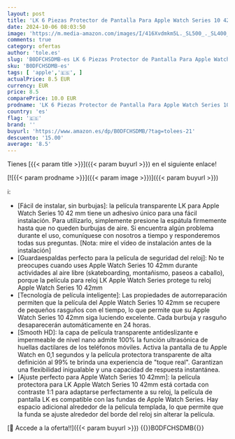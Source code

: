 ```yaml
---
layout: post
title: 'LK 6 Piezas Protector de Pantalla Para Apple Watch Series 10 42mm  Sin Burbujas  a Prueba de Polvo  HD Transparente  TPU Suave  Protector de Pantalla de Cobertura Total Para iWatch Series 10 42mm'
date: 2024-10-06 08:03:50
image: 'https://m.media-amazon.com/images/I/416Xvdmkm5L._SL500_._SL400_.jpg'
comments: true
category: ofertas
author: 'tole.es'
slug: 'B0DFCHSDMB-es LK 6 Piezas Protector de Pantalla Para Apple Watch Series...'
sku: 'B0DFCHSDMB-es'
tags: [ 'apple','🇪🇸', ]
actualPrice: 8.5 EUR
currency: EUR
price: 8.5
comparePrice: 10.0 EUR
prodname: 'LK 6 Piezas Protector de Pantalla Para Apple Watch Series 10 42mm  Sin Burbujas  a Prueba de Polvo  HD Transparente  TPU Suave  Protector de Pantalla de Cobertura Total Para iWatch Series 10 42mm'
country: 'es'
flag: '🇪🇸'
brand: ''
buyurl: 'https://www.amazon.es/dp/B0DFCHSDMB/?tag=tolees-21'
descuento: '15.00'
average: '8.5'
---
```


Tienes [{{< param title >}}]({{< param buyurl >}}) en el siguiente enlace!

[![{{< param prodname >}}]({{< param image >}})]({{< param buyurl >}})

ℹ️:

- [Fácil de instalar, sin burbujas]: la película transparente LK para Apple Watch Series 10 42 mm tiene un adhesivo único para una fácil instalación. Para utilizarlo, simplemente presione la espátula firmemente hasta que no queden burbujas de aire. Si encuentra algún problema durante el uso, comuníquese con nosotros a tiempo y responderemos todas sus preguntas. [Nota: mire el vídeo de instalación antes de la instalación]
- [Guardaespaldas perfecto para la película de seguridad del reloj]: No te preocupes cuando uses Apple Watch Series 10 42mm durante actividades al aire libre (skateboarding, montañismo, paseos a caballo), porque la película para reloj LK Apple Watch Series protege tu reloj Apple Watch Series 10 42mm
- [Tecnología de película inteligente]: Las propiedades de autorreparación permiten que la película del Apple Watch Series 10 42mm se recupere de pequeños rasguños con el tiempo, lo que permite que su Apple Watch Series 10 42mm siga luciendo excelente. Cada burbuja y rasguño desaparecerán automáticamente en 24 horas.
- [Smooth HD]: la capa de película transparente antideslizante e impermeable de nivel nano admite 100% la función ultrasónica de huellas dactilares de los teléfonos móviles. Activa la pantalla de tu Apple Watch en 0,1 segundos y la película protectora transparente de alta definición al 99% te brinda una experiencia de "toque real". Garantizan una flexibilidad inigualable y una capacidad de respuesta instantánea.
- [Ajuste perfecto para Apple Watch Series 10 42mm]: la película protectora para LK Apple Watch Series 10 42mm está cortada con contraste 1:1 para adaptarse perfectamente a su reloj, la película de pantalla LK es compatible con las fundas de Apple Watch Series. Hay espacio adicional alrededor de la película templada, lo que permite que la funda se ajuste alrededor del borde del reloj sin alterar la película.

[🛒 Accede a la oferta!!]({{< param buyurl >}})
{{<world>}}B0DFCHSDMB{{</world>}}
